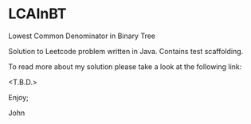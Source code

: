 # LCAInBT
Lowest Common Denominator in Binary Tree

Solution to Leetcode problem written in Java.
Contains test scaffolding.

To read more about my solution please take a look at the following link:

<T.B.D.>

Enjoy;

John
